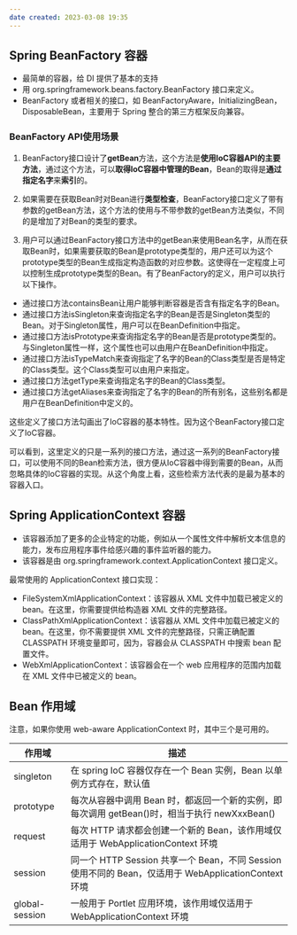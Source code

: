```yaml
---
date created: 2023-03-08 19:35
---
```


## Spring BeanFactory 容器

- 最简单的容器，给 DI 提供了基本的支持
- 用 org.springframework.beans.factory.BeanFactory 接口来定义。
- BeanFactory 或者相关的接口，如 BeanFactoryAware，InitializingBean，DisposableBean，主要用于 Spring 整合的第三方框架反向兼容。

### BeanFactory API使用场景

1. BeanFactory接口设计了**getBean**方法，这个方法是**使用IoC容器API的主要方法**，通过这个方法，可以**取得IoC容器中管理的Bean**，Bean的取得是**通过指定名字**来**索引**的。

2. 如果需要在获取Bean时对Bean进行**类型检查**，BeanFactory接口定义了带有参数的getBean方法，这个方法的使用与不带参数的getBean方法类似，不同的是增加了对Bean的类型的要求。

3. 用户可以通过BeanFactory接口方法中的getBean来使用Bean名字，从而在获取Bean时，如果需要获取的Bean是prototype类型的，用户还可以为这个prototype类型的Bean生成指定构造函数的对应参数。这使得在一定程度上可以控制生成prototype类型的Bean。有了BeanFactory的定义，用户可以执行以下操作。

- 通过接口方法containsBean让用户能够判断容器是否含有指定名字的Bean。
- 通过接口方法isSingleton来查询指定名字的Bean是否是Singleton类型的Bean。对于Singleton属性，用户可以在BeanDefinition中指定。
- 通过接口方法isPrototype来查询指定名字的Bean是否是prototype类型的。与Singleton属性一样，这个属性也可以由用户在BeanDefinition中指定。
- 通过接口方法isTypeMatch来查询指定了名字的Bean的Class类型是否是特定的Class类型。这个Class类型可以由用户来指定。
- 通过接口方法getType来查询指定名字的Bean的Class类型。
- 通过接口方法getAliases来查询指定了名字的Bean的所有别名，这些别名都是用户在BeanDefinition中定义的。

这些定义了接口方法勾画出了IoC容器的基本特性。因为这个BeanFactory接口定义了IoC容器。

可以看到，这里定义的只是一系列的接口方法，通过这一系列的BeanFactory接口，可以使用不同的Bean检索方法，很方便从IoC容器中得到需要的Bean，从而忽略具体的IoC容器的实现。从这个角度上看，这些检索方法代表的是最为基本的容器入口。

## Spring ApplicationContext 容器

- 该容器添加了更多的企业特定的功能，例如从一个属性文件中解析文本信息的能力，发布应用程序事件给感兴趣的事件监听器的能力。
- 该容器是由 org.springframework.context.ApplicationContext 接口定义。

最常使用的 ApplicationContext 接口实现：

- FileSystemXmlApplicationContext：该容器从 XML 文件中加载已被定义的 bean。在这里，你需要提供给构造器 XML 文件的完整路径。
- ClassPathXmlApplicationContext：该容器从 XML 文件中加载已被定义的 bean。在这里，你不需要提供 XML 文件的完整路径，只需正确配置 CLASSPATH 环境变量即可，因为，容器会从 CLASSPATH 中搜索 bean 配置文件。
- WebXmlApplicationContext：该容器会在一个 web 应用程序的范围内加载在 XML 文件中已被定义的 bean。

## Bean 作用域

注意，如果你使用 web-aware ApplicationContext 时，其中三个是可用的。

| 作用域         | 描述                                                                                                 |
| -------------- | ---------------------------------------------------------------------------------------------------- |
| singleton      | 在 spring IoC 容器仅存在一个 Bean 实例，Bean 以单例方式存在，默认值                                  |
| prototype      | 每次从容器中调用 Bean 时，都返回一个新的实例，即每次调用 getBean()时，相当于执行 newXxxBean()        |
| request        | 每次 HTTP 请求都会创建一个新的 Bean，该作用域仅适用于 WebApplicationContext 环境                     |
| session        | 同一个 HTTP Session 共享一个 Bean，不同 Session 使用不同的 Bean，仅适用于 WebApplicationContext 环境 |
| global-session | 一般用于 Portlet 应用环境，该作用域仅适用于 WebApplicationContext 环境                               |
